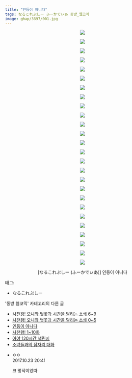 ```yaml
---
title: "인등이 아니다"
tags: なるこれぷしー ふーかでぃあ 동방_웹코믹
image: ghap/3897/001.jpg
---
```

<div class="article">
<p style="text-align: center; clear: none; float: none;"><img src="{{ site.nasurl }}/ghap/3897/001.jpg"/></p>
<p style="text-align: center; clear: none; float: none;"><img src="{{ site.nasurl }}/ghap/3897/002.jpg"/></p>
<p style="text-align: center; clear: none; float: none;"><img src="{{ site.nasurl }}/ghap/3897/003.jpg"/></p>
<p style="text-align: center; clear: none; float: none;"><img src="{{ site.nasurl }}/ghap/3897/004.jpg"/></p>
<p style="text-align: center; clear: none; float: none;"><img src="{{ site.nasurl }}/ghap/3897/005.jpg"/></p>
<p style="text-align: center; clear: none; float: none;"><img src="{{ site.nasurl }}/ghap/3897/006.jpg"/></p>
<p style="text-align: center; clear: none; float: none;"><img src="{{ site.nasurl }}/ghap/3897/007.jpg"/></p>
<p style="text-align: center; clear: none; float: none;"><img src="{{ site.nasurl }}/ghap/3897/008.jpg"/></p>
<p style="text-align: center; clear: none; float: none;"><img src="{{ site.nasurl }}/ghap/3897/009.jpg"/></p>
<p style="text-align: center; clear: none; float: none;"><img src="{{ site.nasurl }}/ghap/3897/010.jpg"/></p>
<p style="text-align: center; clear: none; float: none;"><img src="{{ site.nasurl }}/ghap/3897/011.jpg"/></p>
<p style="text-align: center; clear: none; float: none;"><img src="{{ site.nasurl }}/ghap/3897/012.jpg"/></p>
<p style="text-align: center; clear: none; float: none;"><img src="{{ site.nasurl }}/ghap/3897/013.jpg"/></p>
<p style="text-align: center; clear: none; float: none;"><img src="{{ site.nasurl }}/ghap/3897/014.jpg"/></p>
<p style="text-align: center; clear: none; float: none;"><img src="{{ site.nasurl }}/ghap/3897/015.jpg"/></p>
<p style="text-align: center; clear: none; float: none;"><img src="{{ site.nasurl }}/ghap/3897/016.jpg"/></p>
<p style="text-align: center; clear: none; float: none;"><img src="{{ site.nasurl }}/ghap/3897/017.jpg"/></p>
<p style="text-align: center; clear: none; float: none;"><img src="{{ site.nasurl }}/ghap/3897/018.jpg"/></p>
<p style="text-align: center; clear: none; float: none;"><img src="{{ site.nasurl }}/ghap/3897/019.jpg"/></p>
<p style="text-align: center; clear: none; float: none;"><img src="{{ site.nasurl }}/ghap/3897/020.jpg"/></p>
<p style="text-align: center; clear: none; float: none;"><img src="{{ site.nasurl }}/ghap/3897/021.jpg"/></p>
<p style="text-align: center; clear: none; float: none;"><img src="{{ site.nasurl }}/ghap/3897/022.jpg"/></p>
<p style="text-align: center; clear: none; float: none;"><img src="{{ site.nasurl }}/ghap/3897/023.jpg"/></p>
<p style="text-align: center; clear: none; float: none;"><img src="{{ site.nasurl }}/ghap/3897/024.jpg"/></p>
<p style="text-align: center; clear: none; float: none;"><img src="{{ site.nasurl }}/ghap/3897/025.jpg"/></p>
<p style="text-align: center; clear: none; float: none;"><img src="{{ site.nasurl }}/ghap/3897/026.jpg"/></p>
<p style="text-align: center; clear: none; float: none;">[なるこれぷしー (ふーかでぃあ)] 인등이 아니다</p>
</div><div class="tagTrail">
<p>태그: </p>
<ul>
<li>なるこれぷしー</li>
</ul>
</div><div class="another">
<p>'동방 웹코믹' 카테고리의 다른 글</p>
<ul>
<li><a href="/2017-10-22-ghap_3899">사천왕! 오니와 벚꽃과 시간을 달리는 소쇄 6~9</a></li>
<li><a href="/2017-10-22-ghap_3898">사천왕! 오니와 벚꽃과 시간을 달리는 소쇄 0~5</a></li>
<li><a href="/2017-10-22-ghap_3897">인등이 아니다</a></li>
<li><a href="/2017-10-22-ghap_3896">사천왕! 1~10화</a></li>
<li><a href="/2017-10-22-ghap_3883">아야 120시간 챌린지</a></li>
<li><a href="/2017-10-22-ghap_3882">소녀들과의 잠자리 대화</a></li>
</ul>
</div><div class="cb_module cb_fluid">
<div class="cb_wrt cb_profile">
<div class="comment">
<ul>
<li class="cb_thumb_off" id="comment15112807">
<div class="cb_comment_area">
<div class="cb_info_area">
<div class="cb_section">
<span class="cb_nick_name">ㅇㅇ</span>
</div>
<div class="cb_section">
<span class="cb_date">2017.10.23 20:41 </span>
</div>
</div>
<div class="cb_dsc_comment">
<p class="cb_dsc">
											크 명작이었따
										</p>
</div>
</div></li>
</ul>
</div>
</div><!-- commentList close -->
</div>